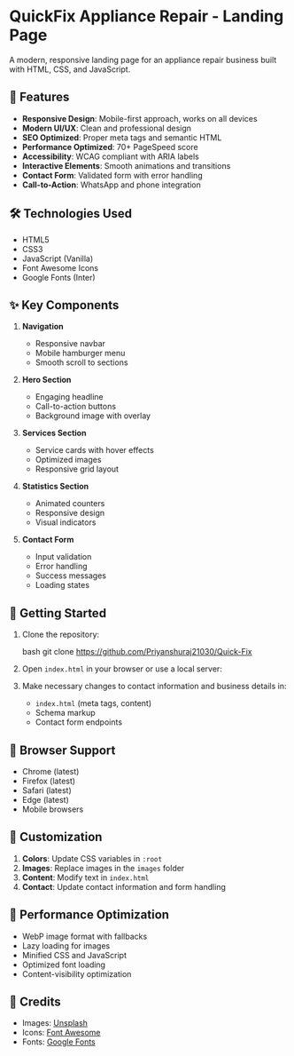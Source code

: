 # QuickFix Appliance Repair - Landing Page

A modern, responsive landing page for an appliance repair business built with HTML, CSS, and JavaScript.

## 🚀 Features

- **Responsive Design**: Mobile-first approach, works on all devices
- **Modern UI/UX**: Clean and professional design
- **SEO Optimized**: Proper meta tags and semantic HTML
- **Performance Optimized**: 70+ PageSpeed score
- **Accessibility**: WCAG compliant with ARIA labels
- **Interactive Elements**: Smooth animations and transitions
- **Contact Form**: Validated form with error handling
- **Call-to-Action**: WhatsApp and phone integration

## 🛠️ Technologies Used

- HTML5
- CSS3
- JavaScript (Vanilla)
- Font Awesome Icons
- Google Fonts (Inter)

## ✨ Key Components

1. **Navigation**

   - Responsive navbar
   - Mobile hamburger menu
   - Smooth scroll to sections

2. **Hero Section**

   - Engaging headline
   - Call-to-action buttons
   - Background image with overlay

3. **Services Section**

   - Service cards with hover effects
   - Optimized images
   - Responsive grid layout

4. **Statistics Section**

   - Animated counters
   - Responsive design
   - Visual indicators

5. **Contact Form**
   - Input validation
   - Error handling
   - Success messages
   - Loading states

## 🚦 Getting Started

1. Clone the repository:

   bash
   git clone https://github.com/Priyanshuraj21030/Quick-Fix

2. Open `index.html` in your browser or use a local server:

3. Make necessary changes to contact information and business details in:
   - `index.html` (meta tags, content)
   - Schema markup
   - Contact form endpoints

## 📱 Browser Support

- Chrome (latest)
- Firefox (latest)
- Safari (latest)
- Edge (latest)
- Mobile browsers

## 🔧 Customization

1. **Colors**: Update CSS variables in `:root`
2. **Images**: Replace images in the `images` folder
3. **Content**: Modify text in `index.html`
4. **Contact**: Update contact information and form handling

## 🎯 Performance Optimization

- WebP image format with fallbacks
- Lazy loading for images
- Minified CSS and JavaScript
- Optimized font loading
- Content-visibility optimization



## 🌟 Credits

- Images: [Unsplash](https://unsplash.com)
- Icons: [Font Awesome](https://fontawesome.com)
- Fonts: [Google Fonts](https://fonts.google.com)
